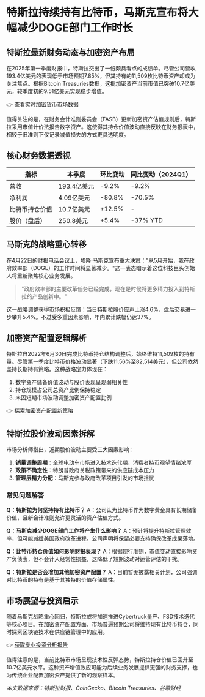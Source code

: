 # 特斯拉持续持有比特币，马斯克宣布将大幅减少DOGE部门工作时长

## 特斯拉最新财务动态与加密资产布局

在2025年第一季度财报中，特斯拉交出了一份颇具看点的成绩单。尽管公司营收193.4亿美元的表现低于市场预期7.85%，但其持有的11,509枚比特币资产却成为关注焦点。根据Bitcoin Treasuries数据，这批加密资产当前市值已突破10.7亿美元，较季度初的9.51亿美元实现稳步增值。

👉 [查看实时加密货币市场数据](https://bit.ly/okx_welcome)

值得关注的是，在财务会计准则委员会（FASB）更新加密资产估值规则后，特斯拉采用市值计价法报告数字资产。这使得其持仓价值波动直接反映在财务报表中，相较于旧准则下仅记录减值损失的方式更具透明度。

## 核心财务数据透视

| 指标                | 本季度     | 环比变动  | 同比变动（2024Q1） |
|---------------------|------------|-----------|---------------------|
| 营收                | 193.4亿美元| -9.2%     | -9.2%               |
| 净利润              | 4.09亿美元 | -80.8%    | -70.5%              |
| 比特币持仓价值      | 10.7亿美元 | +12.5%    | -               |
| 股价（盘后）        | 250.8美元  | +5.4%     | -37% YTD            |

## 马斯克的战略重心转移

在4月22日的财报电话会议上，埃隆·马斯克宣布重大决策："从5月开始，我在政府效率部（DOGE）的工作时间将显著减少。"这一表态暗示着这位科技巨头创始人将重新聚焦核心业务发展。

> "政府效率部的主要改革任务已经完成，现在是时候将更多精力投入到特斯拉的产品创新中。"

这一战略调整获得市场积极反馈：当日特斯拉股价应声上涨4.6%，盘后交易进一步攀升5.4%。不过受多重因素影响，年内累计跌幅仍达37%。

## 加密资产配置逻辑解析

特斯拉自2022年6月30日完成比特币持仓结构调整后，始终维持11,509枚的持有量。尽管第一季度比特币价格波动显著（下跌11.56%至82,514美元），但公司依然坚持长期持有策略。这种战略定力体现在：

1. 数字资产储备价值波动与股价表现呈现弱相关性
2. 持仓规模占公司总资产比例保持稳定
3. 未因短期市场波动调整加密资产配置比例

👉 [探索加密资产配置新策略](https://bit.ly/okx_welcome)

## 特斯拉股价波动因素拆解

市场分析师指出，近期股价波动主要受三大因素影响：

1. **销量调整周期**：全球电动车市场进入技术迭代期，消费者持币观望情绪浓厚
2. **政策不确定性**：特朗普政府关税政策带来的供应链成本压力
3. **管理层精力分配**：马斯克参与政府改革项目引发的市场担忧

### 常见问题解答

**Q：特斯拉为何坚持持有比特币？**
A：公司认为比特币作为数字黄金具有长期储备价值，且新会计准则允许更灵活的资产估值方式。

**Q：马斯克减少DOGE部门工作将产生什么影响？**
A：预计将提升特斯拉管理效率，但可能减缓美国政府改革进程。公司声明将保留必要支持确保改革成果落地。

**Q：比特币持仓价值如何影响财报表现？**
A：根据现行准则，市值变动直接影响资产负债表，但不会计入经常性损益，这降低了短期波动对运营评估的干扰。

**Q：特斯拉是否会增加其他加密资产配置？**
A：目前暂无披露相关计划，公司强调对比特币的持有是基于其独特的价值存储属性。

## 市场展望与投资启示

随着马斯克战略重心回归，特斯拉或将加速推进Cybertruck量产、FSD技术迭代等核心项目。在加密资产配置方面，市场普遍预期公司将维持现有比特币持仓，同时探索区块链技术在供应链管理中的应用。

👉 [获取专业投资分析报告](https://bit.ly/okx_welcome)

值得注意的是，当前比特币市场呈现技术性反弹态势，特斯拉持仓价值已回升至10.7亿美元水平。这种资产增值效应可能为后续业务发展提供更强的财务支撑，也为传统企业配置加密资产提供了新的观察样本。

*本文数据来源：特斯拉财报、CoinGecko、Bitcoin Treasuries、谷歌财经*